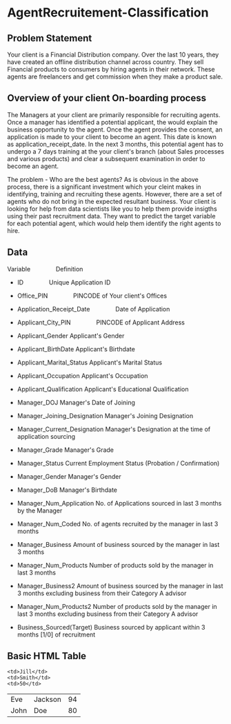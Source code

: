 # AgentRecruitement-Classification

## Problem Statement 
Your client is a Financial Distribution company. Over the last 10 years, they have created an offline distribution channel across country. They sell Financial products to consumers by hiring agents in their network. These agents are freelancers and get commission when they make a product sale.

## Overview of your client On-boarding process
The Managers at your client are primarily responsible for recruiting agents. Once a manager has identified a potential applicant, the would explain the business opportunity to the agent. Once the agent provides the consent, an application is made to your client to become an agent. This date is known as application_receipt_date.
In the next 3 months, this potential agent has to undergo a 7 days training at the your client's branch (about Sales processes and various products) and clear a subsequent examination in order to become an agent.

The problem - Who are the best agents?
As is obvious in the above process, there is a significant investment which your cleint makes in identifying, training and recruiting these agents. However, there are a set of agents who do not bring in the expected resultant business.
Your client is looking for help from data scientists like you to help them provide insigths using their past recruitment data. They want to predict the target variable for each potential agent, which would help them identify the right agents to hire.

## Data

Variable &nbsp; &nbsp; &nbsp; &nbsp; &nbsp; &nbsp; &nbsp; Definition

* ID	&nbsp; &nbsp; &nbsp; &nbsp; &nbsp; &nbsp; &nbsp; Unique Application ID

* Office_PIN  &nbsp; &nbsp; &nbsp; &nbsp; &nbsp; &nbsp; &nbsp; PINCODE of Your client's Offices
* Application_Receipt_Date &nbsp; &nbsp; &nbsp; &nbsp; &nbsp; &nbsp; &nbsp;	Date of Application
* Applicant_City_PIN	&nbsp; &nbsp; &nbsp; &nbsp; &nbsp; &nbsp; &nbsp; PINCODE of Applicant Address
* Applicant_Gender	Applicant's Gender
* Applicant_BirthDate	Applicant's Birthdate
* Applicant_Marital_Status	Applicant's Marital Status
* Applicant_Occupation	Applicant's Occupation
* Applicant_Qualification	Applicant's Educational Qualification
* Manager_DOJ	Manager's Date of Joining
* Manager_Joining_Designation	Manager's Joining Designation
* Manager_Current_Designation	Manager's Designation at the time of application sourcing
* Manager_Grade	Manager's Grade
* Manager_Status	Current Employment Status (Probation / Confirmation)
* Manager_Gender	Manager's Gender
* Manager_DoB	Manager's Birthdate
* Manager_Num_Application	No. of Applications sourced in last 3 months by the Manager
* Manager_Num_Coded	No. of agents recruited by the manager in last 3 months
* Manager_Business	Amount of business sourced by the manager in last 3 months
* Manager_Num_Products	Number of products sold by the manager in last 3 months
* Manager_Business2	Amount of business sourced by the manager in last 3 months excluding business from their Category A advisor
* Manager_Num_Products2	Number of products sold by the manager in last 3 months excluding business from their Category A advisor
* Business_Sourced(Target)	Business sourced by applicant within 3 months [1/0] of recruitment


<!DOCTYPE html>
<html>
<body>

<h2>Basic HTML Table</h2>

<table style="width:100%">
  
    <td>Jill</td>
    <td>Smith</td>
    <td>50</td>
  </tr>
  <tr>
    <td>Eve</td>
    <td>Jackson</td>
    <td>94</td>
  </tr>
  <tr>
    <td>John</td>
    <td>Doe</td>
    <td>80</td>
  </tr>
</table>

</body>
</html>

